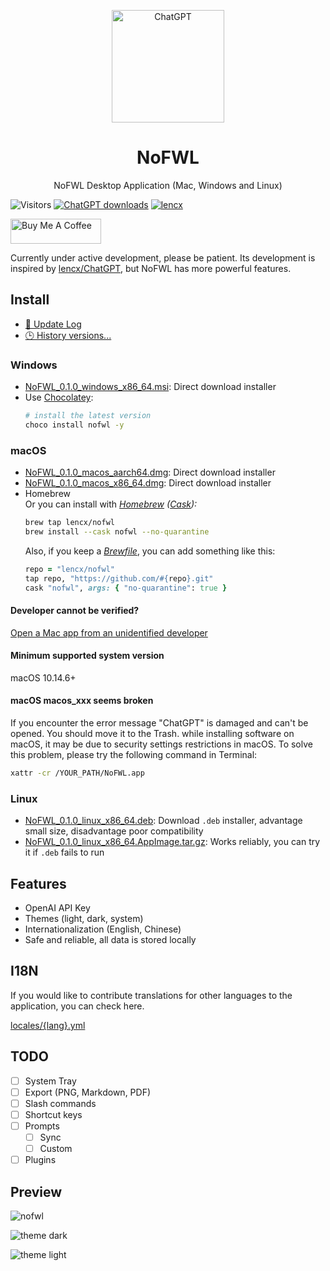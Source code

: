 <p align="center">
  <img width="180" src="./assets/nofwl.png" alt="ChatGPT">
  <h1 align="center">NoFWL</h1>
  <p align="center">NoFWL Desktop Application (Mac, Windows and Linux)</p>
</p>

<!--![visitor](https://visitor-badge.glitch.me/badge?page_id=lencx.nofwl)-->
![Visitors](https://api.visitorbadge.io/api/visitors?path=lencx%2Fnofwl&labelColor=%232a2a2a&countColor=%23f2f0ea&style=flat&labelStyle=lower)
[![ChatGPT downloads](https://img.shields.io/github/downloads/lencx/nofwl/total.svg?style=flat)](https://github.com/lencx/nofwl/releases)
[![lencx](https://img.shields.io/badge/follow-lencx__-blue?style=flat&logo=Twitter)](https://twitter.com/lencx_)

<a href="https://www.buymeacoffee.com/lencx" target="_blank"><img src="https://cdn.buymeacoffee.com/buttons/v2/default-blue.png" alt="Buy Me A Coffee" style="height: 40px !important;width: 145px !important;" ></a>

Currently under active development, please be patient. Its development is inspired by [lencx/ChatGPT](https://github.com/lencx/ChatGPT), but NoFWL has more powerful features.


## Install

- [📝 Update Log](./UPDATE_LOG.md)
- [🕒 History versions...](https://github.com/lencx/nofwl/releases)

### Windows

- [NoFWL_0.1.0_windows_x86_64.msi](https://github.com/lencx/nofwl/releases/download/v0.1.0/NoFWL_0.1.0_windows_x86_64.msi): Direct download installer
- Use [Chocolatey](https://community.chocolatey.org/packages/nofwl):
  ```bash
  # install the latest version
  choco install nofwl -y
  ```

### macOS

- [NoFWL_0.1.0_macos_aarch64.dmg](https://github.com/lencx/nofwl/releases/download/v0.1.0/NoFWL_0.1.0_macos_aarch64.dmg): Direct download installer
- [NoFWL_0.1.0_macos_x86_64.dmg](https://github.com/lencx/nofwl/releases/download/v0.1.0/NoFWL_0.1.0_macos_x86_64.dmg): Direct download installer
- Homebrew \
  Or you can install with _[Homebrew](https://brew.sh) ([Cask](https://docs.brew.sh/Cask-Cookbook)):_
  ```sh
  brew tap lencx/nofwl
  brew install --cask nofwl --no-quarantine
  ```
  Also, if you keep a _[Brewfile](https://github.com/Homebrew/homebrew-bundle#usage)_, you can add something like this:
  ```rb
  repo = "lencx/nofwl"
  tap repo, "https://github.com/#{repo}.git"
  cask "nofwl", args: { "no-quarantine": true }
  ```


#### Developer cannot be verified?

[Open a Mac app from an unidentified developer](https://support.apple.com/en-sg/guide/mac-help/mh40616/mac)

#### Minimum supported system version

macOS 10.14.6+

#### macOS macos_xxx seems broken

If you encounter the error message "ChatGPT" is damaged and can't be opened. You should move it to the Trash. while installing software on macOS, it may be due to security settings restrictions in macOS. To solve this problem, please try the following command in Terminal:

```bash
xattr -cr /YOUR_PATH/NoFWL.app
```

### Linux

- [NoFWL_0.1.0_linux_x86_64.deb](https://github.com/lencx/nofwl/releases/download/v0.1.0/NoFWL_0.1.0_linux_x86_64.deb): Download `.deb` installer, advantage small size, disadvantage poor compatibility
- [NoFWL_0.1.0_linux_x86_64.AppImage.tar.gz](https://github.com/lencx/nofwl/releases/download/v0.1.0/NoFWL_0.1.0_linux_x86_64.AppImage.tar.gz): Works reliably, you can try it if `.deb` fails to run

## Features

- OpenAI API Key
- Themes (light, dark, system)
- Internationalization (English, Chinese)
- Safe and reliable, all data is stored locally

## I18N

If you would like to contribute translations for other languages to the application, you can check here.

[locales/{lang}.yml](./locales/README.md)

## TODO

- [ ] System Tray
- [ ] Export (PNG, Markdown, PDF)
- [ ] Slash commands
- [ ] Shortcut keys
- [ ] Prompts
  - [ ] Sync
  - [ ] Custom
- [ ] Plugins

## Preview

![nofwl](./assets/nofwl.gif)

![theme dark](assets/dark.png)

![theme light](assets/dark.png)
